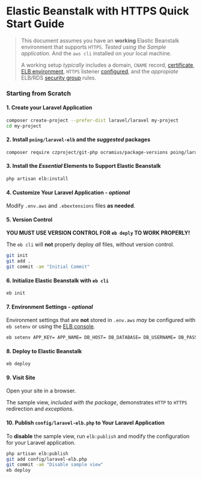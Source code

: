 # Elastic Beanstalk with HTTPS Quick Start Guide

> This document assumes you have an **working** Elastic Beanstalk environment that supports `HTTPS`. *Tested using the Sample application.*  And the `aws cli` installed on your local machine.
>
> A working setup *typically* includes a domain, `CNAME` record, [certificate](https://console.aws.amazon.com/acm/), [ELB environment](https://console.aws.amazon.com/elasticbeanstalk/), `HTTPS` listener [configured](ELB.md), and the *appropiate* ELB/RDS [security group](https://console.aws.amazon.com/ec2/v2/#SecurityGroups) rules.

### Starting from Scratch

#### 1. Create your Laravel Application

```sh
composer create-project --prefer-dist laravel/laravel my-project
cd my-project

```

#### 2. Install `poing/laravel-elb` and the *suggested* packages

```sh
composer require czproject/git-php ocramius/package-versions poing/laravel-elb
```

#### 3. Install the *Essential* Elements to Support Elastic Beanstalk

```sh
php artisan elb:install
```

#### 4. Customize Your Laravel Application - *optional*

Modify `.env.aws` and `.ebextensions` files **as needed**.

#### 5. Version Control

**YOU MUST USE VERSION CONTROL FOR `eb deply` TO WORK PROPERLY!**

The `eb cli` will **not** properly deploy *all* files, without version control.  

```sh
git init
git add .
git commit -am "Initial Commit"
```

#### 6. Initialize Elastic Beanstalk with `eb cli`

```sh
eb init
```

#### 7. Environment Settings - *optional*

Environment settings that are **not** stored in `.env.aws` *may* be configured with `eb setenv` or using the [ELB console](https://console.aws.amazon.com/elasticbeanstalk/).

```sh
eb setenv APP_KEY= APP_NAME= DB_HOST= DB_DATABASE= DB_USERNAME= DB_PASSWORD=
```

#### 8. Deploy to Elastic Beanstalk

```sh
eb deploy
```

#### 9. Visit Site

Open your site in a browser.

The sample view, *included with the package*, demonstrates `HTTP` to `HTTPS` redirection and *exceptions*.

#### 10. Publish `config/laravel-elb.php` to Your Laravel Application

To **disable** the sample view, run `elb:publish` and modify the configuration for your Laravel application.

```sh
php artisan elb:publish
git add config/laravel-elb.php
git commit -am "Disable sample view"
eb deploy
```